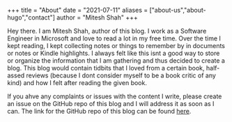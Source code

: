 +++
title = "About"
date = "2021-07-11"
aliases = ["about-us","about-hugo","contact"]
author = "Mitesh Shah"
+++

Hey there. I am Mitesh Shah, author of this blog. I work as a Software Engineer in Microsoft and love to read a lot in my free time. Over the time I kept reading, I kept collecting notes or things to remember by in documents or notes or Kindle highlights. I always felt like this isnt a good way to store or organize the information that I am gathering and thus decided to create a blog. This blog would contain tidbits that I loved from a certain book, half-assed reviews (because I dont consider myself to be a book critic of any kind) and how I felt after reading the given book.

If you ahve any complaints or issues with the content I write, please create an issue on the GitHub repo of this blog and I will address it as soon as I can. The link for the GitHub repo of this blog can be found [here](https://github.com/mitesh1612/book-blog).